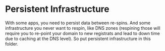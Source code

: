 # Persistent Infrastructure

With some apps, you need to persist data between re-spins.  And some infrastructure you never want to respin, like DNS zones (respining those will require you to re-point your domain to new registrats and lead to down time due to caching at the DNS level).  So put persistent infrastructure in this folder.


